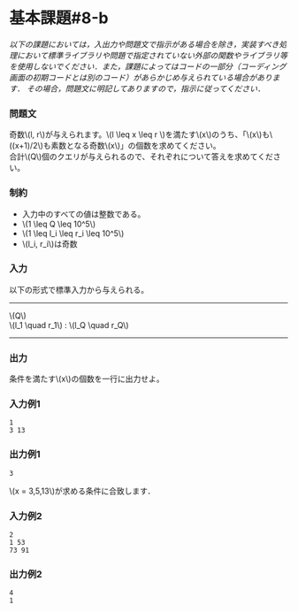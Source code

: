 # 基本課題#8-b

*以下の課題においては，入出力や問題文で指示がある場合を除き，実装すべき処理において標準ライブラリや問題で指定されていない外部の関数やライブラリ等を使用しないでください．また，課題によってはコードの一部分（コーディング画面の初期コードとは別のコード）があらかじめ与えられている場合があります． その場合，問題文に明記してありますので，指示に従ってください．*

### 問題文
奇数\\(l, r\\)が与えられます。\\(l \leq x \leq r \\)を満たす\\(x\\)のうち、「\\(x\\)も\\((x+1)/2\\)も素数となる奇数\\(x\\)」の個数を求めてください。  
合計\\(Q\\)個のクエリが与えられるので、それぞれについて答えを求めてください。



### 制約
- 入力中のすべての値は整数である。
- \\(1 \leq Q \leq 10^5\\)
- \\(1 \leq l_i \leq r_i \leq 10^5\\)
- \\(l_i, r_i\\)は奇数

### 入力
以下の形式で標準入力から与えられる。

---

\\(Q\\)  
\\(l_1 \quad r_1\\)
:
\\(l_Q \quad r_Q\\)

---




### 出力
条件を満たす\\(x\\)の個数を一行に出力せよ。

### 入力例1
```
1
3 13

```
### 出力例1
```
3

```
\\(x = 3,5,13\\)が求める条件に合致します．


### 入力例2
```
2
1 53
73 91

```
### 出力例2
```
4
1

```
